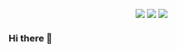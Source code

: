 <p align="center"><img src ="https://img.shields.io/badge/Gmail-EA4335?style=flat-square&logo=Gmail&logocolor=white&link=mailto:ckdwls6504@gmail.com">
<a href="https://linkedin.com/in/changjin-ko-920058217"><img src ="https://img.shields.io/badge/CHANGJINKO-0A66C2?style=flat-square&logo=LinkedIn&logocolor=white"></a>
<img src ="https://img.shields.io/badge/BLOG-black?style=flat-square&logo=&logocolor=white"></p>

### Hi there 👋

<!--
**ckdwlsrh/ckdwlsrh** is a ✨ _special_ ✨ repository because its `README.md` (this file) appears on your GitHub profile.

Here are some ideas to get you started:

- 🔭 I’m currently working on ...
- 🌱 I’m currently learning ...
- 👯 I’m looking to collaborate on ...
- 🤔 I’m looking for help with ...
- 💬 Ask me about ...
- 📫 How to reach me: ...
- 😄 Pronouns: ...
- ⚡ Fun fact: ...
-->
